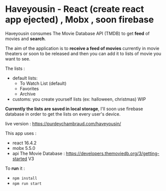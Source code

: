 # Haveyousin - React (create react app ejected) , Mobx , soon firebase


Haveyousin consumes The Movie Database API (TMDB) to get **feed** of movies and **search**.

The aim of the application is to **receive a feed of movies** currently in movie theaters or soon to be released and then you can add it to lists of movie you want to see.


The lists :
* default lists:
    * To Watch List (default)
    * Favorites
    * Archive
* customs: you create yourself lists (ex: halloween, christmas) WIP

**Currently the lists are saved in local storage**, I'll soon use firebase database in order to get the lists on every user's device.



live version : https://purdeychambraud.com/haveyousin/


This app uses :

* react 16.4.2
* mobx 5.5.0
* api The Movie Database : https://developers.themoviedb.org/3/getting-started V3


To **run** it :

* ```npm install ```
* ```npm run start ```

